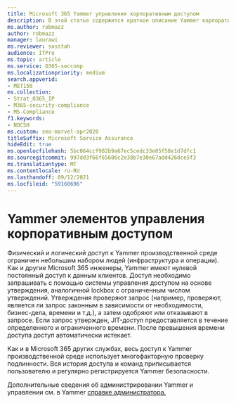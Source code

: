 ```yaml
---
title: Microsoft 365 Yammer управления корпоративным доступом
description: В этой статье содержится краткое описание Yammer корпоративный элементов управления доступом в производственной среде.
ms.author: robmazz
author: robmazz
manager: laurawi
ms.reviewer: sosstah
audience: ITPro
ms.topic: article
ms.service: O365-seccomp
ms.localizationpriority: medium
search.appverid:
- MET150
ms.collection:
- Strat_O365_IP
- M365-security-compliance
- MS-Compliance
f1.keywords:
- NOCSH
ms.custom: seo-marvel-apr2020
titleSuffix: Microsoft Service Assurance
hideEdit: true
ms.openlocfilehash: 5bc064ccf982b9a67ec5cedc33e85f58e1d7dfc1
ms.sourcegitcommit: 997dd3f66f65686c2e38b7e30e67add426dce5f3
ms.translationtype: MT
ms.contentlocale: ru-RU
ms.lasthandoff: 09/12/2021
ms.locfileid: "59160696"
---
```

# <a name="yammer-enterprise-access-controls"></a>Yammer элементов управления корпоративным доступом 

Физический и логический доступ к Yammer производственной среде ограничен небольшим набором людей (инфраструктура и операции). Как и другие Microsoft 365 инженеры, Yammer имеют нулевой постоянный доступ к данным клиентов. Доступ необходимо запрашивать с помощью системы управления доступом на основе утверждения, аналогичной lockbox с ограниченным числом утверждений. Утверждения проверяют запрос (например, проверяют, является ли запрос законным в зависимости от необходимости, бизнес-дела, времени и т.д.), а затем одобряют или отказывают в запросе. Если запрос утвержден, JIT-доступ предоставляется в течение определенного и ограниченного времени. После превышения времени доступа доступ автоматически истекает.

Как и в Microsoft 365 других службах, весь доступ к Yammer производственной среде использует многофакторную проверку подлинности. Вся история доступа и команд приписывается пользователю и регулярно регистрируется Yammer безопасности.

Дополнительные сведения об администрировании Yammer и управлении см. в Yammer [справке администратора.](/yammer/yammer-landing-page)